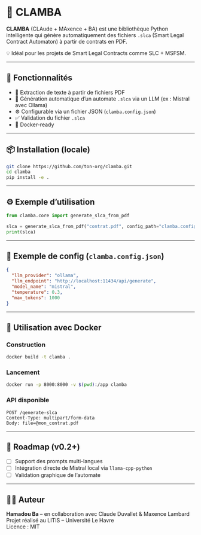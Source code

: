 # 🤖 CLAMBA

**CLAMBA** (CLAude + MAxence + BA) est une bibliothèque Python intelligente qui génère automatiquement des fichiers `.slca` (Smart Legal Contract Automaton) à partir de contrats en PDF.

💡 Idéal pour les projets de Smart Legal Contracts comme SLC + MSFSM.

---

## 🚀 Fonctionnalités

- 📄 Extraction de texte à partir de fichiers PDF
- 🧠 Génération automatique d’un automate `.slca` via un LLM (ex : Mistral avec Ollama)
- ⚙️ Configurable via un fichier JSON (`clamba.config.json`)
- ✅ Validation du fichier `.slca`
- 🐳 Docker-ready

---

## 📦 Installation (locale)

```bash
git clone https://github.com/ton-org/clamba.git
cd clamba
pip install -e .
```

---

## ⚙️ Exemple d’utilisation

```python
from clamba.core import generate_slca_from_pdf

slca = generate_slca_from_pdf("contrat.pdf", config_path="clamba.config.json")
print(slca)
```

---

## 🔧 Exemple de config (`clamba.config.json`)

```json
{
  "llm_provider": "ollama",
  "llm_endpoint": "http://localhost:11434/api/generate",
  "model_name": "mistral",
  "temperature": 0.3,
  "max_tokens": 1000
}
```

---

## 🐳 Utilisation avec Docker

### Construction

```bash
docker build -t clamba .
```

### Lancement

```bash
docker run -p 8000:8000 -v $(pwd):/app clamba
```

### API disponible

```http
POST /generate-slca
Content-Type: multipart/form-data
Body: file=@mon_contrat.pdf
```

---

## 🧠 Roadmap (v0.2+)

- [ ] Support des prompts multi-langues
- [ ] Intégration directe de Mistral local via `llama-cpp-python`
- [ ] Validation graphique de l’automate

---

## 👨‍💻 Auteur

**Hamadou Ba** – en collaboration avec Claude Duvallet & Maxence Lambard  
Projet réalisé au LITIS – Université Le Havre  
Licence : MIT
